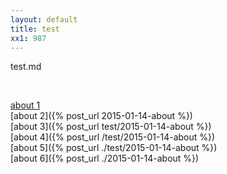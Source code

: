 ```yaml
---
layout: default
title: test
xx1: 987
---
```


test.md

<br/>

[about 1](/test/2015/01/14/about)
<br/>[about 2]({% post_url 2015-01-14-about %})
<br/>[about 3]({% post_url test/2015-01-14-about %})
<br/>[about 4]({% post_url /test/2015-01-14-about %})
<br/>[about 5]({% post_url ./test/2015-01-14-about %})
<br/>[about 6]({% post_url ./2015-01-14-about %})
